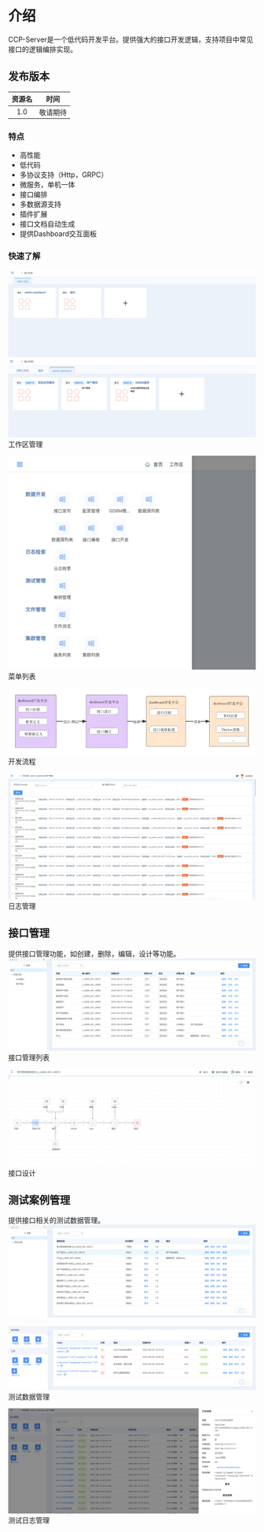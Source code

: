 # 介绍
CCP-Server是一个低代码开发平台。提供强大的接口开发逻辑，支持项目中常见接口的逻辑编排实现。

## 发布版本
|             资源名              | 时间 |
|:----------------------------:| :----: |
|             1.0           | 敬请期待  |

### 特点

* 高性能
* 低代码
* 多协议支持（Http，GRPC）
* 微服务，单机一体
* 接口编排
* 多数据源支持
* 插件扩展
* 接口文档自动生成
* 提供Dashboard交互面板
  

### 快速了解
![工作区列表](./0.开发前必读/images/project-list.png)
![工作区列表](./0.开发前必读/images/project-app-list.png)
工作区管理


![菜单列表](./0.开发前必读/images/menu.png)
菜单列表

![CCP Server开发流程](./0.开发前必读/images/ccp.png)
开发流程

![CCP Server开发流程](./0.开发前必读/images/log.png)
日志管理


## 接口管理
提供接口管理功能，如创建，删除，编辑，设计等功能。
![接口管理](./0.开发前必读/images/api-list.png)
接口管理列表

![接口设计](./0.开发前必读/images/api-design.png)
接口设计

## 测试案例管理
提供接口相关的测试数据管理。
![](./0.开发前必读/images/api-test-list.png)

![](./0.开发前必读/images/api-test-dataset-list.png)
测试数据管理

![](./0.开发前必读/images/api-test-log.png)
测试日志管理
